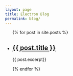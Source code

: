 ```yaml
---
layout: page
title: Electron Blog
permalink: blog/
---
```


<ul>
  {% for post in site.posts %}
    <li>
      <h2>
        <a href="{{ post.url }}">{{ post.title }}</a>
      </h2>
      <p>{{ post.excerpt}}</p>
    </li>
  {% endfor %}
</ul>
